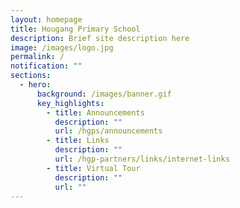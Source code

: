 ```yaml
---
layout: homepage
title: Hougang Primary School
description: Brief site description here
image: /images/logo.jpg
permalink: /
notification: ""
sections:
  - hero:
      background: /images/banner.gif
      key_highlights:
        - title: Announcements
          description: ""
          url: /hgps/announcements
        - title: Links
          description: ""
          url: /hgp-partners/links/internet-links
        - title: Virtual Tour
          description: ""
          url: ""
---
```

